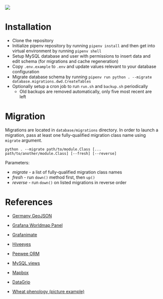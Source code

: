 ![](https://github.com/lexuzieel/dwd-phenology-stream/raw/master/data/demo.gif)

# Installation

- Clone the repository
- Initialize pipenv repository by running `pipenv install` and then get into virtual environment by running `pipenv shell`
- Setup MySQL database and user with permissions to insert data and edit schema (for migrations and cache regeneration)
- Copy `.env.example` to `.env` and update values relevant to your database configuration
- Migrate database schema by running `pipenv run python . --migrate database.migrations.dwd.CreateTables`
- Optionally setup a cron job to run `run.sh` and `backup.sh` periodically
  - Old backups are removed automatically, only five most recent are left

# Migration

Migrations are located in `database/migrations` directory. In order to launch a migration, pass at least one fully-qualified migration class name using `migrate` argument.

```
python . --migrate path/to/module.Class [... path/to/another/module.Class] [--fresh] [--reverse]
```

Parameters:

- *migrate* - a list of fully-qualified migration class names
- *fresh* - run `down()` method first, then `up()`
- *reverse* - run `down()` on listed migrations in reverse order

# References

- [Germany GeoJSON](https://github.com/isellsoap/deutschlandGeoJSON/blob/master/2_bundeslaender/4_niedrig.geo.json)
- [Grafana Worldmap Panel](https://github.com/grafana/worldmap-panel)
- [Grafanimate](https://github.com/panodata/grafanimate)
- [Hiveeyes](https://community.hiveeyes.org/t/developing-grafana-worldmap-ng/1824)
- [Peewee ORM](http://docs.peewee-orm.com/en/latest/peewee/quickstart.html)
- [MySQL views](https://dev.mysql.com/doc/refman/8.0/en/create-view.html)
- [Mapbox](https://www.mapbox.com/)
- [DataGrip](https://www.jetbrains.com/datagrip/)

- [Wheat phenology (picture example)](https://www.nature.com/articles/s41437-020-0320-1)
